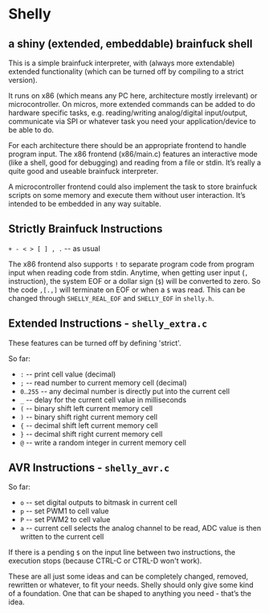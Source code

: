 Shelly
======
a shiny (extended, embeddable) brainfuck shell
----------------------------------------------

This is a simple brainfuck interpreter, with (always more 
extendable) extended functionality (which can be turned off by
compiling to a strict version).

It runs on x86 (which means any PC here, architecture mostly irrelevant)
or microcontroller. On micros, more extended commands can be added 
to do hardware specific tasks, e.g. reading/writing analog/digital input/output,
communicate via SPI or whatever task you need your application/device to be
able to do.

For each architecture there should be an appropriate frontend
to handle program input. The x86 frontend (x86/main.c) features
an interactive mode (like a shell, good for debugging) and reading
from a file or stdin. It’s really a quite good and useable
brainfuck interpreter.

A microcontroller frontend could also implement the task
to store brainfuck scripts on some memory and execute them
without user interaction. It’s intended to be embedded
in any way suitable.

Strictly Brainfuck Instructions
-------------------------------
`+ - < > [ ] , .` -- as usual

The x86 frontend also supports `!` to separate program code
from program input when reading code from stdin.
Anytime, when getting user input (`,` instruction),
the system EOF or a dollar sign (`$`) will be converted to zero. 
So the code `,[.,]` will terminate on EOF or when a `$` was read.
This can be changed through `SHELLY_REAL_EOF` and `SHELLY_EOF`
in `shelly.h`.

Extended Instructions - `shelly_extra.c`
--------------------------------------
These features can be turned off by defining 'strict'.

So far:
* `:` -- print cell value (decimal)
* `;` -- read number to current memory cell (decimal)
* `0`..`255` -- any decimal number is directly put into the current cell
* `_` -- delay for the current cell value in milliseconds
* `(` -- binary shift left current memory cell
* `)` -- binary shift right current memory cell
* `{` -- decimal shift left current memory cell
* `}` -- decimal shift right current memory cell
* `@` -- write a random integer in current memory cell

AVR Instructions - `shelly_avr.c`
-------------------------------

So far:
* `o` -- set digital outputs to bitmask in current cell
* `p` -- set PWM1 to cell value
* `P` -- set PWM2 to cell value
* `a` -- current cell selects the analog channel to be read, ADC 
         value is then written to the current cell

If there is a pending `$` on the input line between two instructions,
the execution stops (because CTRL-C or CTRL-D won't work).

These are all just some ideas and can be completely changed, removed,
rewritten or whatever, to fit your needs. Shelly should only give 
some kind of a foundation. One that can be shaped to anything you 
need - that’s the idea.

